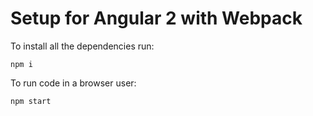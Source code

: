# Setup for Angular 2 with Webpack



To install all the dependencies run:

```shell
npm i
```
To run code in a browser user:

```shell
npm start
```
